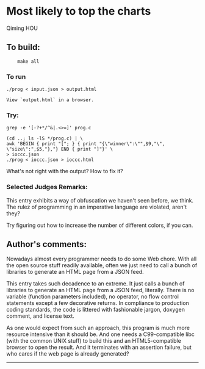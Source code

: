 # Most likely to top the charts

Qiming HOU  

## To build:

        make all

### To run

    ./prog < input.json > output.html

    View `output.html` in a browser.

### Try:

    grep -e '[-?+*/^&|.<>=]' prog.c

    (cd ..; ls -lS */prog.c) | \
    awk 'BEGIN { print "["; } { print "{\"winner\":\"",$9,"\", \"size\":",$5,"},"} END { print "]"}' \
    > ioccc.json
    ./prog < ioccc.json > ioccc.html

What's not right with the output? How to fix it?

### Selected Judges Remarks:

This entry exhibits a way of obfuscation we haven't seen before, we think.
The rulez of programming in an imperative language are violated, aren't they?

Try figuring out how to increase the number of different colors, if you can.

## Author's comments:

Nowadays almost every programmer needs to do some Web chore. With all the open source stuff readily available, often we just need to call a bunch of libraries to generate an HTML page from a JSON feed.

This entry takes such decadence to an extreme. It just calls a bunch of libraries to generate an HTML page from a JSON feed, literally. There is no variable (function parameters included), no operator, no flow control statements except a few decorative returns. In compliance to production coding standards, the code is littered with fashionable jargon, doxygen comment, and license text.

As one would expect from such an approach, this program is much more resource intensive than it should be. And one needs a C99-compatible libc (with the common UNIX stuff) to build this and an HTML5-compatible browser to open the result. And it terminates with an assertion failure, but who cares if the web page is already generated?

--------------------------------------------------------------------------------
<!--
(c) Copyright 1984-2018, [Leo Broukhis, Simon Cooper, Landon Curt Noll][judges] - All rights reserved
This work is licensed under a [Creative Commons Attribution-ShareAlike 3.0 Unported License][cc].

[judges]: http://www.ioccc.org/judges.html
[cc]: http://creativecommons.org/licenses/by-sa/3.0/
-->
